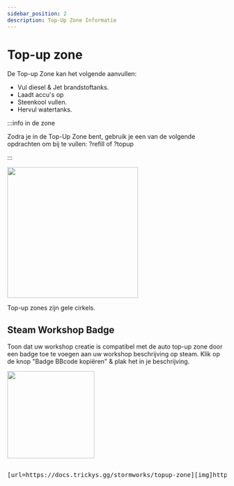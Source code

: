 ```yaml
---
sidebar_position: 2
description: Top-Up Zone Informatie
---
```


# Top-up zone

De Top-up Zone kan het volgende aanvullen:
- Vul diesel & Jet brandstoftanks.
- Laadt accu's op
- Steenkool vullen.
- Hervul watertanks.

:::info in de zone

Zodra je in de Top-Up Zone bent, gebruik je een van de volgende opdrachten om bij te vullen: ?refill of ?topup

:::

<!-- css for flex -->
  <div class="flex-vcenter">
    <div class="img-mg">
      <img src="/img/topup/topupzone.png" width="300px"/>
    </div>
<p>

Top-up zones zijn gele cirkels.

</p>
  </div>

## Steam Workshop Badge

Toon dat uw workshop creatie is compatibel met de auto top-up zone door een badge toe te voegen aan uw workshop beschrijving op steam. Klik op de knop "Badge BBcode kopiëren" & plak het in je beschrijving.



 <img src="/img/topup/tserver-topup-badge.png" width="200px" />

<pre>

[url=https://docs.trickys.gg/stormworks/topup-zone][img]https://trickys.gg/img/hotlink-ok/tserver-topup-badge.png[/img][/url]

</pre>